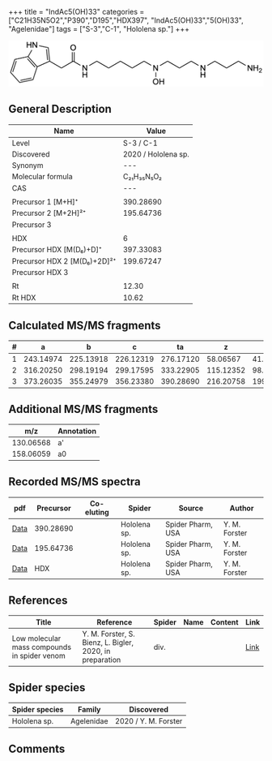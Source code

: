 +++
title = "IndAc5(OH)33"
categories = ["C21H35N5O2","P390","D195","HDX397",
"IndAc5(OH)33","5(OH)33",
"Agelenidae"]
tags = ["S-3","C-1",
"Hololena sp."]
+++

![](/img/IndAc5(OH)33.png)

## General Description

| Name                       | Value              |
|----------------------------|--------------------|
| Level                      | S-3 / C-1          |
| Discovered                 | 2020 / Hololena sp. |
| Synonym                    | ---                |
| Molecular formula          | C₂₁H₃₅N₅O₂                   |
| CAS                        | ---                |
|                            |                    |
| Precursor 1 [M+H]⁺         | 390.28690                   |
| Precursor 2 [M+2H]²⁺       | 195.64736                   |
| Precursor 3                |                    |
|                            |                    |
| HDX                        | 6                   |
| Precursor HDX   [M(D₆)+D]⁺   | 397.33083                   |
| Precursor HDX 2 [M(D₆)+2D]²⁺ | 199.67247                   |
| Precursor HDX 3            |                    |
|                            |                    |
| Rt                         | 12.30                   |
| Rt HDX                     | 10.62                   |

## Calculated MS/MS fragments

| # | a         | b         | c         | ta        | z         | y         | tz        |
|---|-----------|-----------|-----------|-----------|-----------|-----------|-----------|
| 1 | 243.14974 | 225.13918 | 226.12319 | 276.17120 | 58.06567 | 41.03912 | 75.09222 |
| 2 | 316.20250 | 298.19194 | 299.17595 | 333.22905 | 115.12352 | 98.09697 | 148.14498 |
| 3 | 373.26035 | 355.24979 | 356.23380 | 390.28690 | 216.20758 | 199.18103 | 233.23413 |

## Additional MS/MS fragments

| m/z | Annotation |
|-----|------------|
| 130.06568 | a'         |
| 158.06059 | a0         |

## Recorded MS/MS spectra

| pdf                                             | Precursor | Co-eluting | Spider      | Source                       | Author        |
|-------------------------------------------------|-----------|------------|-------------|------------------------------|---------------|
| [Data](/pdf/Hololena-sp/390_IndAc5(OH)33_Ho-sp.pdf) | 390.28690 |           | Hololena sp. | Spider Pharm, USA | Y. M. Forster |
| [Data](/pdf/Hololena-sp/390_IndAc5(OH)33_Ho-sp_2.pdf) | 195.64736 |           | Hololena sp. | Spider Pharm, USA | Y. M. Forster |
| [Data](/pdf/Hololena-sp/390_IndAc5(OH)33_Ho-sp_HDX.pdf) | HDX |           | Hololena sp. | Spider Pharm, USA | Y. M. Forster |

## References

| Title | Reference | Spider | Name | Content | Link |
|-------|-----------|--------|------|---------|------|
| Low molecular mass compounds in spider venom      | Y. M. Forster, S. Bienz, L. Bigler, 2020, in preparation          | div.       |   |   | [Link](unknown) |

## Spider species

| Spider species     | Family     | Discovered           |
|--------------------|------------|----------------------|
| Hololena sp.       | Agelenidae | 2020 / Y. M. Forster |


## Comments